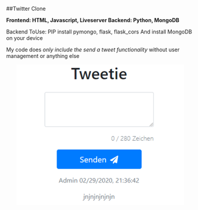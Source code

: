 ##Twitter Clone

**Frontend: HTML, Javascript, Liveserver
Backend: Python, MongoDB**

Backend ToUse:
PIP install pymongo, flask, flask_cors
And install MongoDB on your device

My code does *only include the send a tweet functionality* 
without user management or anything else

<p align="center">
<img src="/Tweetie.PNG" width="450px" height="auto" /></p>

